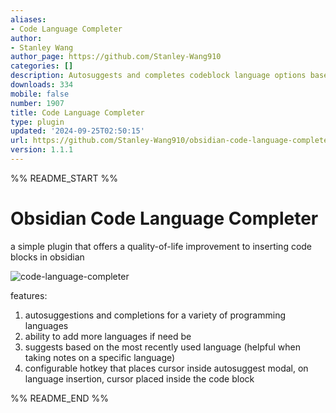 ```yaml
---
aliases:
- Code Language Completer
author:
- Stanley Wang
author_page: https://github.com/Stanley-Wang910
categories: []
description: Autosuggests and completes codeblock language options based on history.
downloads: 334
mobile: false
number: 1907
title: Code Language Completer
type: plugin
updated: '2024-09-25T02:50:15'
url: https://github.com/Stanley-Wang910/obsidian-code-language-completer
version: 1.1.1
---
```


%% README_START %%

# Obsidian Code Language Completer

a simple plugin that offers a quality-of-life improvement to inserting code blocks in obsidian

![code-language-completer](https://github.com/user-attachments/assets/81089651-ca9f-4d69-a709-5fb1fa4729df)

features:

1. autosuggestions and completions for a variety of programming languages
2. ability to add more languages if need be
3. suggests based on the most recently used language (helpful when taking notes on a specific language)
4. configurable hotkey that places cursor inside autosuggest modal, on language insertion, cursor placed inside the code block





%% README_END %%